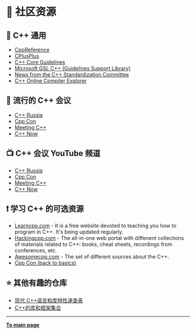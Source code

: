 # :gem: 社区资源

## :bookmark_tabs: C++ 通用

- [CppReference](https://en.cppreference.com)
- [CPlusPlus](https://www.cplusplus.com/reference)
- [C++ Core Guidelines](https://isocpp.github.io/CppCoreGuidelines/CppCoreGuidelines)
- [Microsoft GSL C++ (Guidelines Support Library)](https://github.com/microsoft/GSL)
- [News from the C++ Standardization Committee](https://isocpp.org/)
- [C++ Online Compiler Explorer](https://gcc.godbolt.org)

## :satellite: 流行的 C++ 会议

- [C++ Russia](https://cppconf.ru/en)
- [Cpp Con](https://cppcon.org/)
- [Meeting C++](https://meetingcpp.com/)
- [C++ Now](https://cppnow.org/)

## :tv: C++ 会议 YouTube 频道

- [C++ Russia](https://www.youtube.com/channel/UCJ9v015sPgEi0jJXe_zanjA)
- [Cpp Con](https://www.youtube.com/user/CppCon)
- [Meeting C++](https://www.youtube.com/user/MeetingCPP)
- [C++ Now](https://www.youtube.com/user/BoostCon)

## :exclamation: 学习 C++ 的可选资源

- [Learncpp.com](https://www.learncpp.com/) - It is a free website devoted to teaching you how to program in C++. It's being updated regularly.
- [Hackingcpp.com](https://hackingcpp.com/index.html) - The all-in-one web portal with diffenent collections of materials related to C++: books, cheat sheets, recordings from conferences, etc.
- [Awesomecpp.com](https://awesomecpp.com) - The set of different sources about the C++.
- [Cpp Con (back to basics)](https://www.youtube.com/playlist?list=PLHTh1InhhwT5o3GwbFYy3sR7HDNRA353e)

## :star: 其他有趣的仓库

- [现代 C++语言和库特性速查表](https://github.com/AnthonyCalandra/modern-cpp-features)
- [C++的库和框架集合](https://github.com/fffaraz/awesome-cpp)

---

[**To main page**](README.md)
